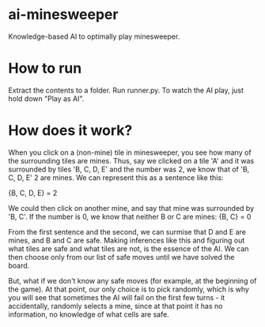 # ai-minesweeper
Knowledge-based AI to optimally play minesweeper.

# How to run

Extract the contents to a folder. Run runner.py. To watch the AI play, just hold down "Play as AI".

# How does it work?

When you click on a (non-mine) tile in minesweeper, you see how many of the surrounding tiles are mines.
Thus, say we clicked on a tile 'A' and it was surrounded by tiles 'B, C, D, E' and the number was 2, we know that of 'B, C, D, E' 2 are mines. We can represent this as a sentence like this:

{B, C, D, E} = 2

We could then click on another mine, and say that mine was surrounded by 'B, C'. If the number is 0, we know that neither B or C are mines:
{B, C} = 0

From the first sentence and the second, we can surmise that D and E are mines, and B and C are safe. Making inferences like this and figuring out what tiles are safe and what tiles are not, is the
essence of the AI. We can then choose only from our list of safe moves until we have solved the board.

But, what if we don't know any safe moves (for example, at the beginning of the game). At that point, our only choice is to pick randomly, which is why you will see that
sometimes the AI will fail on the first few turns - it accidentally, randomly selects a mine, since at that point it has no information, no knowledge of what cells are safe.
